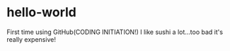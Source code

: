 # hello-world
First time using GitHub(CODING INITIATION!)
I like sushi a lot...too bad it's really expensive!
